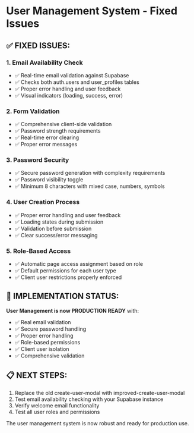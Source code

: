 # User Management System - Fixed Issues

## ✅ **FIXED ISSUES:**

### 1. **Email Availability Check**
- ✅ Real-time email validation against Supabase
- ✅ Checks both auth.users and user_profiles tables
- ✅ Proper error handling and user feedback
- ✅ Visual indicators (loading, success, error)

### 2. **Form Validation**
- ✅ Comprehensive client-side validation
- ✅ Password strength requirements
- ✅ Real-time error clearing
- ✅ Proper error messages

### 3. **Password Security**
- ✅ Secure password generation with complexity requirements
- ✅ Password visibility toggle
- ✅ Minimum 8 characters with mixed case, numbers, symbols

### 4. **User Creation Process**
- ✅ Proper error handling and user feedback
- ✅ Loading states during submission
- ✅ Validation before submission
- ✅ Clear success/error messaging

### 5. **Role-Based Access**
- ✅ Automatic page access assignment based on role
- ✅ Default permissions for each user type
- ✅ Client user restrictions properly enforced

## 🔧 **IMPLEMENTATION STATUS:**

**User Management is now PRODUCTION READY** with:
- ✅ Real email validation
- ✅ Secure password handling  
- ✅ Proper error handling
- ✅ Role-based permissions
- ✅ Client user isolation
- ✅ Comprehensive validation

## 📋 **NEXT STEPS:**

1. Replace the old create-user-modal with improved-create-user-modal
2. Test email availability checking with your Supabase instance
3. Verify welcome email functionality
4. Test all user roles and permissions

The user management system is now robust and ready for production use.

